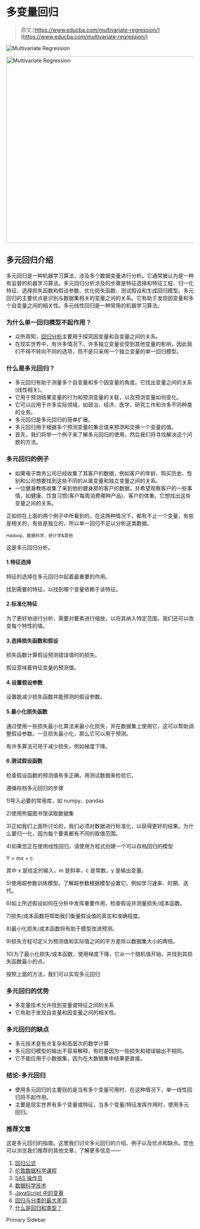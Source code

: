 # 多变量回归

> 原文:[https://www.educba.com/multivariate-regression/](https://www.educba.com/multivariate-regression/)

![Multivariate Regression](../Images/0eeb0266d81d521258aa6425a09561f6.png)

<noscript><img class="alignnone size-full wp-image-238246" src="../Images/0eeb0266d81d521258aa6425a09561f6.png" alt="Multivariate Regression" width="900" height="500" data-original-src="https://cdn.educba.com/academy/wp-content/uploads/2019/11/Multivariate-Regression.png"/></noscript>

## 多元回归介绍

多元回归是一种机器学习算法，涉及多个数据变量进行分析。它通常被认为是一种有监督的机器学习算法。多元回归分析涉及的步骤是特征选择和特征工程、归一化特征、选择损失函数和假设参数、优化损失函数、测试假设和生成回归模型。多元回归的主要优点是识别与数据集相关的变量之间的关系。它有助于发现因变量和多个自变量之间的相关性。多元线性回归是一种常用的机器学习算法。

### 为什么单一回归模型不起作用？

*   众所周知，[回归分析](https://www.educba.com/what-is-regression-analysis/)主要用于探究因变量和自变量之间的关系。
*   在现实世界中，有许多情况下，许多独立变量会受到其他变量的影响，因此我们不得不转向不同的选项，而不是只采用一个独立变量的单一回归模型。

### 什么是多元回归？

*   多元回归有助于测量多个自变量和多个因变量的角度。它找出变量之间的关系(线性相关)。
*   它用于预测结果变量的行为和预测变量的关联，以及预测变量如何变化。
*   它可以应用于许多实际领域，如政治、经济、医学、研究工作和许多不同种类的业务。
*   多元回归是多元回归的简单扩展。
*   多元回归用于根据多个预测变量的集合值来预测和交换一个变量的值。
*   首先，我们将举一个例子来了解多元回归的使用，然后我们将寻找解决这个问题的方法。

### 多元回归的例子

*   如果电子商务公司已经收集了其客户的数据，例如客户的年龄、购买历史、性别和公司想要找到这些不同的从属变量和独立变量之间的关系。
*   一位健身教练收集了来到他的健身房的客户的数据，并希望观察客户的一些事情，如健康、饮食习惯(客户每周消费哪种产品)、客户的体重。它想找出这些变量之间的关系。

正如你在上面的两个例子中所看到的，在这两种情况下，都有不止一个变量，有些是相关的，有些是独立的，所以单一回归不足以分析这类数据。

<small>Hadoop、数据科学、统计学&其他</small>

这是多元回归分析。

#### 1.特征选择

特征的选择在多元回归中起着最重要的作用。

找到需要的特征，以找到哪个变量依赖于该特征。

#### 2.标准化特征

为了更好地进行分析，需要对要素进行缩放，以将其纳入特定范围。我们还可以改变每个特性的值。

#### 3.选择损失函数和假设

损失函数计算假设预测错误值时的损失。

假设意味着特征变量的预测值。

#### 4.设置假设参数

设置能减少损失函数并能预测的假设参数。

#### 5.最小化损失函数

通过使用一些损失最小化算法来最小化损失，并在数据集上使用它，这可以帮助调整假设参数。一旦损失最小化，那么它可以用于预测。

有许多算法可用于减少损失，例如梯度下降。

#### 6.测试假设函数

检查假设函数的预测值有多正确，用测试数据来检验它。

遵循存档多元回归的步骤

1)导入必要的常用库，如 numpy、pandas

2)使用熊猫图书馆读取数据集

3)正如我们上面所讨论的，我们必须对数据进行标准化，以获得更好的结果。为什么要归一化，因为每个要素都有不同的取值范围。

4)如果您正在使用线性回归，请使用方程式创建一个可以存档回归的模型

Y = mx + c

其中 x 是给定的输入，m 是斜率，c 是常数，y 是输出变量。

5)使用超参数训练模型。了解超参数根据模型设置它。例如学习速率、时期、迭代。

6)如上所述假设如何在分析中发挥重要作用，检查假设并测量损失/成本函数。

7)损失/成本函数将帮助我们衡量假设值的真实和准确程度。

8)最小化损失/成本函数将有助于模型改进预测。

9)损失方程可定义为预测值和实际值之间的平方差除以数据集大小的两倍。

10)为了最小化损失/成本函数，使用梯度下降，它从一个随机值开始，并找到其损失函数最小的点。

按照上面的方法，我们可以实现多元回归

### 多元回归的优势

*   多变量技术允许找到变量或特征之间的关系
*   它有助于发现自变量和因变量之间的相关性。

### 多元回归的缺点

*   多元技术是有点复杂和高层次的数学计算
*   多元回归模型的输出不容易解释，有时是因为一些损失和错误输出不相同。
*   它不能应用于小数据集，因为在大数据集中结果更直接。

### 结论-多元回归

*   使用多元回归的主要目的是当有多个变量可用时，在这种情况下，单一线性回归将不起作用。
*   主要是现实世界有多个变量或特征，当多个变量/特征发挥作用时，使用多元回归。

### 推荐文章

这是多元回归的指南。这里我们讨论多元回归的介绍、例子以及优点和缺点。您也可以浏览我们推荐的其他文章，了解更多信息——

1.  [回归公式](https://www.educba.com/regression-formula/)
2.  [伦敦数据科学课程](https://www.educba.com/data-science/courses/data-science-course-in-london/)
3.  [SAS 操作员](https://www.educba.com/sas-operators/)
4.  [数据科学技术](https://www.educba.com/data-science-techniques/)
5.  [JavaScript 中的变量](https://www.educba.com/variables-in-javascript/)
6.  [回归与分类的最大差异](https://www.educba.com/regression-vs-classification/)
7.  [什么是回归和类型？](https://www.educba.com/what-is-regression/)

<footer class="entry-footer">

<aside class="sidebar sidebar-primary widget-area" role="complementary" aria-label="Primary Sidebar">Primary Sidebar</aside>

</footer>